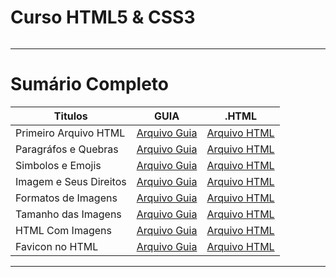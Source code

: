 # Curso HTML5 & CSS3

<img src="https://www.hostinger.com.br/tutoriais/wp-content/uploads/sites/12/2021/11/o-que-e-html.webp" alt="" widht=45>

---

# Sumário Completo

| Titulos                | GUIA                                            | .HTML                                            |
| ---------------------- | ----------------------------------------------- | ------------------------------------------------ |
| Primeiro Arquivo HTML  | [Arquivo Guia](./html.AULAS/aula.001/README.md) | [Arquivo HTML](./html.AULAS/aula.001/index.html) |
| Paragráfos e Quebras   | [Arquivo Guia](./html.AULAS/aula.002/README.md) | [Arquivo HTML](./html.AULAS/aula.002/index.html) |
| Simbolos e Emojis      | [Arquivo Guia](./html.AULAS/aula.003/README.md) | [Arquivo HTML](./html.AULAS/aula.003/index.html) |
| Imagem e Seus Direitos | [Arquivo Guia](./html.AULAS/aula.004/README.md) | [Arquivo HTML](./README.md)                      |
| Formatos de Imagens    | [Arquivo Guia](./html.AULAS/aula.005/README.md) | [Arquivo HTML](./README.md)                      |
| Tamanho das Imagens    | [Arquivo Guia](./html.AULAS/aula.006/README.md) | [Arquivo HTML](./README.md)                      |
| HTML Com Imagens       | [Arquivo Guia](./html.AULAS/aula.007/README.md) | [Arquivo HTML](./html.AULAS/aula.007/index.html) |
| Favicon no HTML        | [Arquivo Guia](./html.AULAS/aula.008/README.md) | [Arquivo HTML](./html.AULAS/aula.008/index.html) |

---